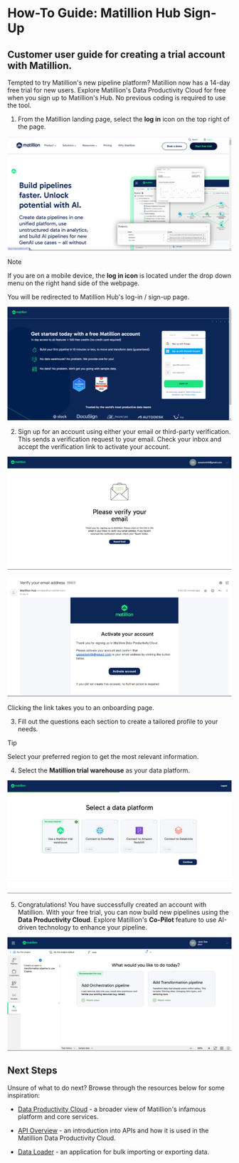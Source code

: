 # How-To Guide: Matillion Hub Sign-Up
## Customer user guide for creating a trial account with Matillion.

Tempted to try Matillion's new pipeline platform? Matillion now has a 14-day free trial for new users. Explore Matillion's Data Productivity Cloud for free when you sign up to Matillion's Hub. No previous coding is required to use the tool.

1. From the Matillion landing page, select the **log in** icon on the top right of the page.

![Matillion landing page](<Landing Page Hamburger Icon.png>)

> [!NOTE]  
If you are on a mobile device, the **log in icon** is located under the drop down menu on the right hand side of the webpage.

You will be redirected to Matillion Hub's log-in / sign-up page.

![Sign-in and log-in page for hub](<Log In Sign Up Page.png>)

2. Sign up for an account using either your email or third-party verification. This sends a verification request to your email. Check your inbox and accept the verification link to activate your account.

![Verify your email prompt](<Verify Email Page.png>)

![Eamil verification](<Email Verification Page.png>)

Clicking the link takes you to an onboarding page. 

3. Fill out the questions each section to create a tailored profile to your needs.

> [!TIP]
Select your preferred region to get the most relevant information.

4. Select the **Matillion trial warehouse** as your data platform.

![Data platform page](<Data Platform.png>)

5. Congratulations! You have successfully created an account with Matillion. With your free trial, you can now build new pipelines using the **Data Productivity Cloud**. Explore Matillion's **Co-Pilot** feature to use AI-driven technology to enhance your pipeline.

![Matillion Co-pilot](<Matillion Co-Pilot.png>)

## Next Steps
Unsure of what to do next? Browse through the resources below for some inspiration:

- [Data Productivity Cloud](https://docs.matillion.com/data-productivity-cloud/data-productivity-cloud-overview/) - a broader view of Matillion's infamous platform and core services.

- [API Overview](https://docs.matillion.com/data-productivity-cloud/api/docs/intro/) - an introduction into APIs and how it is used in the Matillion Data Productivity Cloud.

- [Data Loader](https://docs.matillion.com/data-productivity-cloud/batch/docs/using-documentation/) - an application for bulk importing or exporting data.
